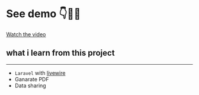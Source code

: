 # See demo 👇👨‍💻

[Watch the video](https://streamable.com/8qa65u)

## what i learn from this project
---
- `Laravel` with [livewire](https://laravel-livewire.com/)
- Ganarate PDF
- Data sharing
